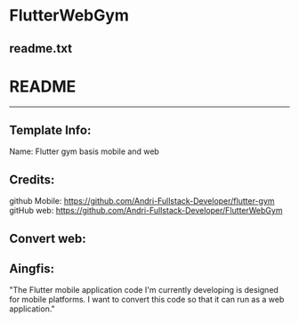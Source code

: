 # FlutterWebGym
readme.txt
-----------------------
# README
-----------------------



Template Info:
-----------------------
Name: 		Flutter gym basis mobile and web



Credits:
------------------------------------
github Mobile:      https://github.com/Andri-Fullstack-Developer/flutter-gym
gitHub web:         https://github.com/Andri-Fullstack-Developer/FlutterWebGym

Convert web:
---------------------------



Aingfis:
-----------------------------------------------------
"The Flutter mobile application code I'm currently developing is designed for mobile platforms. I want to convert this code so that it can run as a web application."






